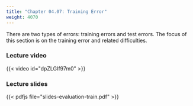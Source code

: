 ```yaml
---
title: "Chapter 04.07: Training Error"
weight: 4070
---
```

There are two types of errors: training errors and test errors. The focus of this section is on the training error and related difficulties.

<!--more-->

### Lecture video

{{< video id="dpZLGIf97m0" >}}

### Lecture slides

{{< pdfjs file="slides-evaluation-train.pdf" >}}
